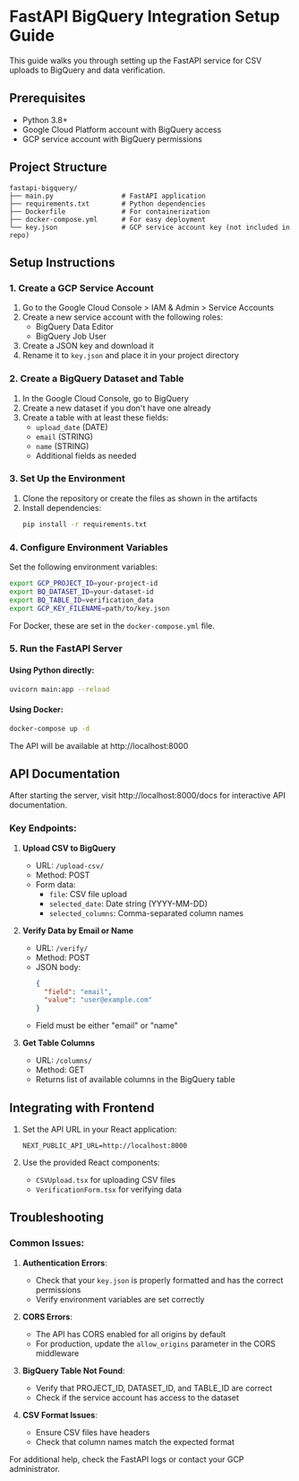 # FastAPI BigQuery Integration Setup Guide

This guide walks you through setting up the FastAPI service for CSV uploads to BigQuery and data verification.

## Prerequisites

- Python 3.8+
- Google Cloud Platform account with BigQuery access
- GCP service account with BigQuery permissions

## Project Structure

```
fastapi-bigquery/
├── main.py                 # FastAPI application
├── requirements.txt        # Python dependencies
├── Dockerfile              # For containerization
├── docker-compose.yml      # For easy deployment
└── key.json                # GCP service account key (not included in repo)
```

## Setup Instructions

### 1. Create a GCP Service Account

1. Go to the Google Cloud Console > IAM & Admin > Service Accounts
2. Create a new service account with the following roles:
   - BigQuery Data Editor
   - BigQuery Job User
3. Create a JSON key and download it
4. Rename it to `key.json` and place it in your project directory

### 2. Create a BigQuery Dataset and Table

1. In the Google Cloud Console, go to BigQuery
2. Create a new dataset if you don't have one already
3. Create a table with at least these fields:
   - `upload_date` (DATE)
   - `email` (STRING)
   - `name` (STRING)
   - Additional fields as needed

### 3. Set Up the Environment

1. Clone the repository or create the files as shown in the artifacts
2. Install dependencies:
   ```bash
   pip install -r requirements.txt
   ```

### 4. Configure Environment Variables

Set the following environment variables:

```bash
export GCP_PROJECT_ID=your-project-id
export BQ_DATASET_ID=your-dataset-id
export BQ_TABLE_ID=verification_data
export GCP_KEY_FILENAME=path/to/key.json
```

For Docker, these are set in the `docker-compose.yml` file.

### 5. Run the FastAPI Server

#### Using Python directly:

```bash
uvicorn main:app --reload
```

#### Using Docker:

```bash
docker-compose up -d
```

The API will be available at http://localhost:8000

## API Documentation

After starting the server, visit http://localhost:8000/docs for interactive API documentation.

### Key Endpoints:

1. **Upload CSV to BigQuery**
   - URL: `/upload-csv/`
   - Method: POST
   - Form data:
     - `file`: CSV file upload
     - `selected_date`: Date string (YYYY-MM-DD)
     - `selected_columns`: Comma-separated column names

2. **Verify Data by Email or Name**
   - URL: `/verify/`
   - Method: POST
   - JSON body:
     ```json
     {
       "field": "email",
       "value": "user@example.com"
     }
     ```
   - Field must be either "email" or "name"

3. **Get Table Columns**
   - URL: `/columns/`
   - Method: GET
   - Returns list of available columns in the BigQuery table

## Integrating with Frontend

1. Set the API URL in your React application:
   ```
   NEXT_PUBLIC_API_URL=http://localhost:8000
   ```

2. Use the provided React components:
   - `CSVUpload.tsx` for uploading CSV files
   - `VerificationForm.tsx` for verifying data

## Troubleshooting

### Common Issues:

1. **Authentication Errors**:
   - Check that your `key.json` is properly formatted and has the correct permissions
   - Verify environment variables are set correctly

2. **CORS Errors**:
   - The API has CORS enabled for all origins by default
   - For production, update the `allow_origins` parameter in the CORS middleware

3. **BigQuery Table Not Found**:
   - Verify that PROJECT_ID, DATASET_ID, and TABLE_ID are correct
   - Check if the service account has access to the dataset

4. **CSV Format Issues**:
   - Ensure CSV files have headers
   - Check that column names match the expected format

For additional help, check the FastAPI logs or contact your GCP administrator.
